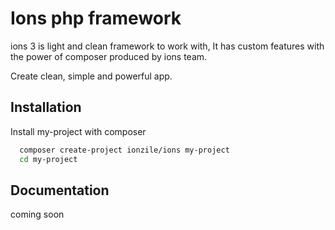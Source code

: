 
# Ions php framework

ions 3 is light and clean framework to work with, It has custom features
with the power of composer produced by ions team.

Create clean, simple and powerful app.

## Installation

Install my-project with composer

```bash
  composer create-project ionzile/ions my-project
  cd my-project
```

## Documentation

coming soon
